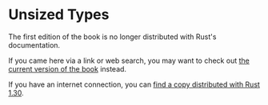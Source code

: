 # Unsized Types

The first edition of the book is no longer distributed with Rust's documentation.

If you came here via a link or web search, you may want to check out [the current version of the book](../ch19-04-advanced-types.html#dynamically-sized-types-and-the-sized-trait) instead.

If you have an internet connection, you can [find a copy distributed with Rust 1.30](https://doc.rust-lang.org/1.30.0/book/first-edition/unsized-types.html).
